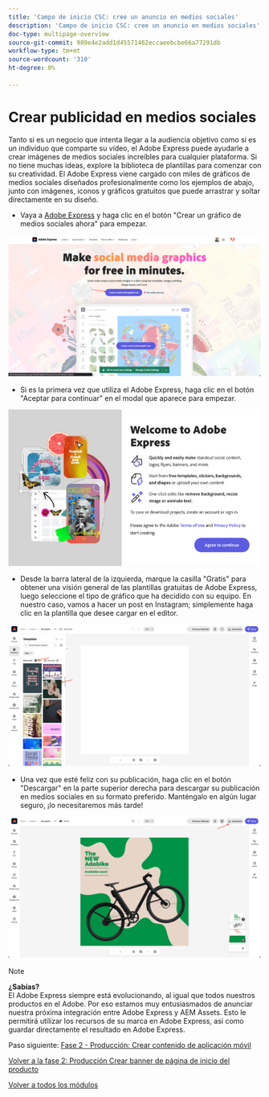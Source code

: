 ```yaml
---
title: 'Campo de inicio CSC: cree un anuncio en medios sociales'
description: 'Campo de inicio CSC: cree un anuncio en medios sociales'
doc-type: multipage-overview
source-git-commit: 989e4e2add1d45571462eccaeebcbe66a77291db
workflow-type: tm+mt
source-wordcount: '310'
ht-degree: 0%

---
```


# Crear publicidad en medios sociales

Tanto si es un negocio que intenta llegar a la audiencia objetivo como si es un individuo que comparte su vídeo, el Adobe Express puede ayudarle a crear imágenes de medios sociales increíbles para cualquier plataforma. Si no tiene muchas ideas, explore la biblioteca de plantillas para comenzar con su creatividad. El Adobe Express viene cargado con miles de gráficos de medios sociales diseñados profesionalmente como los ejemplos de abajo, junto con imágenes, iconos y gráficos gratuitos que puede arrastrar y soltar directamente en su diseño.

- Vaya a [Adobe Express](https://www.adobe.com/express/create/social-media-graphic) y haga clic en el botón &quot;Crear un gráfico de medios sociales ahora&quot; para empezar.

![Inicio del Adobe Express](./images/prod-express-home.png)

- Si es la primera vez que utiliza el Adobe Express, haga clic en el botón &quot;Aceptar para continuar&quot; en el modal que aparece para empezar.

![Aceptar términos](./images/prod-express-terms.png)

- Desde la barra lateral de la izquierda, marque la casilla &quot;Gratis&quot; para obtener una visión general de las plantillas gratuitas de Adobe Express, luego seleccione el tipo de gráfico que ha decidido con su equipo. En nuestro caso, vamos a hacer un post en Instagram; simplemente haga clic en la plantilla que desee cargar en el editor.

![Plantillas creativas](./images/prod-express-templates.png)

- Una vez que esté feliz con su publicación, haga clic en el botón &quot;Descargar&quot; en la parte superior derecha para descargar su publicación en medios sociales en su formato preferido. Manténgalo en algún lugar seguro, ¡lo necesitaremos más tarde!

![Resultado final](./images/prod-express-results.png)

>[!NOTE]
>
>**¿Sabías?**\
>El Adobe Express siempre está evolucionando, al igual que todos nuestros productos en el Adobe. Por eso estamos muy entusiasmados de anunciar nuestra próxima integración entre Adobe Express y AEM Assets. Esto le permitirá utilizar los recursos de su marca en Adobe Express, así como guardar directamente el resultado en Adobe Express.

Paso siguiente: [Fase 2 - Producción: Crear contenido de aplicación móvil](./app.md)

[Volver a la fase 2: Producción Crear banner de página de inicio del producto](./banner.md)

[Volver a todos los módulos](../../overview.md)
